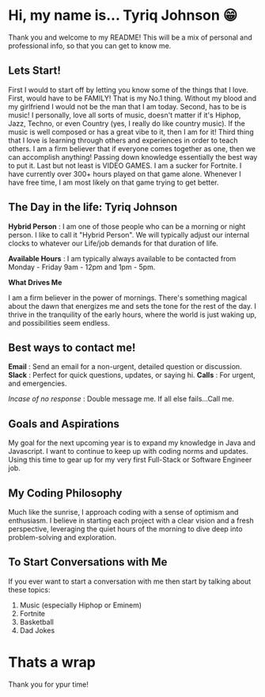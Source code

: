 # Hi, my name is... Tyriq Johnson 😁

Thank you and welcome to my README! This will be a mix of personal and professional info, so that you can get to know me.

## Lets Start!

First I would to start off by letting you know some of the things that I love. First, would have to be FAMILY! That is my No.1 thing. Without my blood and my girlfriend I would not be the man that I am today. Second, has to be is music! I personally, love all sorts of music, doesn't matter if it's Hiphop, Jazz, Techno, or even Country (yes, I really do like country music). If the music is well composed or has a great vibe to it, then I am for it! Third thing that I love is learning through others and experiences in order to teach others. I am a firm believer that if everyone comes together as one, then we can accomplish anything! Passing down knowledge essentially the best way to put it. Last but not least is VIDEO GAMES. I am a sucker for Fortnite. I have currently over 300+ hours played on that game alone. Whenever I have free time, I am most likely on that game trying to get better.
 

## The Day in the life: Tyriq Johnson

**Hybrid Person** : I am one of those people who can be a morning or night person. I like to call it "Hybrid Person". We will typically adjust our internal clocks to whatever our Life/job demands for that duration of life.

**Available Hours** : I am typically always available to be contacted from Monday - Friday 9am - 12pm and 1pm - 5pm. 

**What Drives Me**

I am a firm believer in the power of mornings. There's something magical about the dawn that energizes me and sets the tone for the rest of the day. I thrive in the tranquility of the early hours, where the world is just waking up, and possibilities seem endless.

## Best ways to contact me!

**Email** : Send an email for a non-urgent, detailed question or discussion.
**Slack** : Perfect for quick questions, updates, or saying hi.
**Calls** : For urgent, and emergencies. 

*Incase of no response* : Double message me. If all else fails...Call me.

## Goals and Aspirations

My goal for the next upcoming year is to expand my knowledge in Java and Javascript. I want to continue to keep up with coding norms and updates. Using this time to gear up for my very first Full-Stack or Software Engineer job. 

## My Coding Philosophy

Much like the sunrise, I approach coding with a sense of optimism and enthusiasm. I believe in starting each project with a clear vision and a fresh perspective, leveraging the quiet hours of the morning to dive deep into problem-solving and exploration.

## To Start Conversations with Me

If you ever want to start a conversation with me then start by talking about these topics:
1. Music (especially Hiphop or Eminem)
2. Fortnite
3. Basketball
4. Dad Jokes

# Thats a wrap

Thank you for ypur time!
